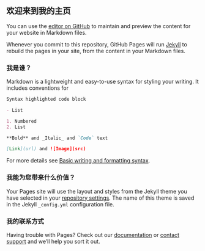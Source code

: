 ## 欢迎来到我的主页 

You can use the [editor on GitHub](https://github.com/isjackwang/isjackywang.github.io/edit/gh-pages/index.md) to maintain and preview the content for your website in Markdown files.

Whenever you commit to this repository, GitHub Pages will run [Jekyll](https://jekyllrb.com/) to rebuild the pages in your site, from the content in your Markdown files.

### 我是谁？

Markdown is a lightweight and easy-to-use syntax for styling your writing. It includes conventions for

```markdown
Syntax highlighted code block

- List

1. Numbered
2. List

**Bold** and _Italic_ and `Code` text

[Link](url) and ![Image](src)
```

For more details see [Basic writing and formatting syntax](https://docs.github.com/en/github/writing-on-github/getting-started-with-writing-and-formatting-on-github/basic-writing-and-formatting-syntax).

### 我能为您带来什么价值？

Your Pages site will use the layout and styles from the Jekyll theme you have selected in your [repository settings](https://github.com/isjackwang/isjackywang.github.io/settings/pages). The name of this theme is saved in the Jekyll `_config.yml` configuration file.

### 我的联系方式

Having trouble with Pages? Check out our [documentation](https://docs.github.com/categories/github-pages-basics/) or [contact support](https://support.github.com/contact) and we’ll help you sort it out.
